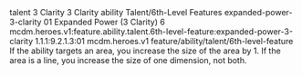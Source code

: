 <ability>
  <metadata>
    <class>talent</class>
    <cost>3 Clarity</cost>
    <cost_amount>3</cost_amount>
    <cost_resource>Clarity</cost_resource>
    <feature_type>ability</feature_type>
    <file_dpath>Talent/6th-Level Features</file_dpath>
    <item_id>expanded-power-3-clarity</item_id>
    <item_index>01</item_index>
    <item_name>Expanded Power (3 Clarity)</item_name>
    <level>6</level>
    <scc>mcdm.heroes.v1:feature.ability.talent.6th-level-feature:expanded-power-3-clarity</scc>
    <scdc>1.1.1:9.2.1.3:01</scdc>
    <source>mcdm.heroes.v1</source>
    <type>feature/ability/talent/6th-level-feature</type>
  </metadata>
  <effects>
    <effect type="mundane">If the ability targets an area, you increase the size of the area by 1. If the area is a line, you increase the size of one dimension, not both.</effect>
  </effects>
</ability>
